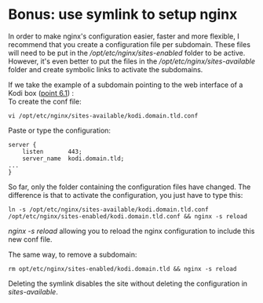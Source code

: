 # Bonus: use symlink to setup nginx
  
In order to make nginx's configuration easier, faster and more flexible, I recommend that you create a configuration file per subdomain. These files will need to be put in the */opt/etc/nginx/sites-enabled* folder to be active.
However, it's even better to put the files in the */opt/etc/nginx/sites-available* folder and create symbolic links to activate the subdomains.
  
If we take the example of a subdomain pointing to the web interface of a Kodi box ([point 6.1](https://github.com/pedrom34/TutoAsus#61-example-conf)) :  
To create the conf file:
```shell
vi /opt/etc/nginx/sites-available/kodi.domain.tld.conf
```
Paste or type the configuration:
```nginx
server {
    listen       443;
    server_name  kodi.domain.tld;
...
}
```
So far, only the folder containing the configuration files have changed. The difference is that to activate the configuration, you just have to type this:
```shell
ln -s /opt/etc/nginx/sites-available/kodi.domain.tld.conf /opt/etc/nginx/sites-enabled/kodi.domain.tld.conf && nginx -s reload
```
*nginx -s reload* allowing you to reload the nginx configuration to include this new conf file.
  
The same way, to remove a subdomain:
```shell
rm opt/etc/nginx/sites-enabled/kodi.domain.tld && nginx -s reload
```
Deleting the symlink disables the site without deleting the configuration in *sites-available*.
